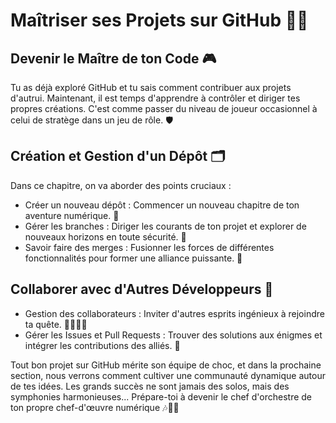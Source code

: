 # Maîtriser ses Projets sur GitHub 👨‍💻

## Devenir le Maître de ton Code 🎮

Tu as déjà exploré GitHub et tu sais comment contribuer aux projets d'autrui. Maintenant, il est temps d'apprendre à contrôler et diriger tes propres créations. C'est comme passer du niveau de joueur occasionnel à celui de stratège dans un jeu de rôle. 🛡️

## Création et Gestion d'un Dépôt 🗂️
Dans ce chapitre, on va aborder des points cruciaux :
- Créer un nouveau dépôt : Commencer un nouveau chapitre de ton aventure numérique. 📖
- Gérer les branches : Diriger les courants de ton projet et explorer de nouveaux horizons en toute sécurité. 🌊
- Savoir faire des merges : Fusionner les forces de différentes fonctionnalités pour former une alliance puissante. 🔗

## Collaborer avec d'Autres Développeurs 👥
- Gestion des collaborateurs : Inviter d'autres esprits ingénieux à rejoindre ta quête. 🧙‍♂️🧚‍♀️
- Gérer les Issues et Pull Requests : Trouver des solutions aux énigmes et intégrer les contributions des alliés. 🧩

Tout bon projet sur GitHub mérite son équipe de choc, et dans la prochaine section, nous verrons comment cultiver une communauté dynamique autour de tes idées. Les grands succès ne sont jamais des solos, mais des symphonies harmonieuses... Prépare-toi à devenir le chef d'orchestre de ton propre chef-d'œuvre numérique 🎶👨‍🎤
